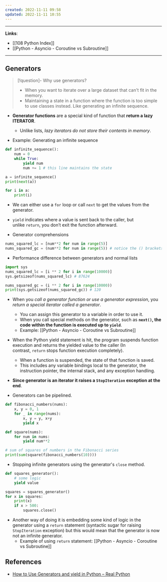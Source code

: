 ```yaml
---
created: 2022-11-11 09:58
updated: 2022-11-11 10:55
---
```

---
**Links**: 
- [[108 Python Index]]
- [[Python - Asyncio - Coroutine vs Subroutine]]

---
## Generators
> [!question]- Why use generators?
> - When you want to iterate over a large dataset that can't fit in the memory.
> - Maintaining a state in a function where the function is too simple to use classes instead. Like generating an infinite sequence.

- **Generator functions** are a special kind of function that **return a lazy ITERATOR**.
	- Unlike lists, *lazy iterators do not store their contents in memory*.

- Example: Generating an infinite sequence
```python
def infinite_sequence():
    num = 0
    while True:
        yield num
        num += 1 # this line maintains the state

a = infinite_sequence()
print(next(a))

for i in a:
	print(i)
```

- We can either use a `for` loop or call `next` to get the values from the generator.
- `yield` indicates where a value is sent back to the caller, but unlike `return`, you don’t exit the function afterward.

- Generator comprehensions
```python
nums_squared_lc = [num**2 for num in range(5)]
nums_squared_gc = (num**2 for num in range(5)) # notice the () brackets
```

- Performance difference between generators and normal lists
```python
import sys
nums_squared_lc = [i ** 2 for i in range(10000)]
sys.getsizeof(nums_squared_lc) # 87624

nums_squared_gc = (i ** 2 for i in range(10000))
print(sys.getsizeof(nums_squared_gc)) # 120
```

- When you *call a generator function or use a generator expression*, you *return a special iterator called a generator*. 
	- You can assign this generator to a variable in order to use it. 
	- When you call special methods on the generator, such as **`next()`, the code within the function is executed up to `yield`**.
	- Example: [[Python - Asyncio - Coroutine vs Subroutine]]
- When the Python yield statement is hit, the program suspends function execution and returns the yielded value to the caller (In contrast, `return` stops function execution completely). 
	- When a function is suspended, the state of that function is saved. 
	- This includes any variable bindings local to the generator, the instruction pointer, the internal stack, and any exception handling.

- **Since generator is an iterator it raises a `StopIteration` exception at the end**.
- Generators can be pipelined.

```python
def fibonacci_numbers(nums):
    x, y = 0, 1
    for _ in range(nums):
        x, y = y, x+y
        yield x

def square(nums):
    for num in nums:
        yield num**2

# sum of squares of numbers in the Fibonacci series
print(sum(square(fibonacci_numbers(10))))
```

- Stopping infinite generators using the generator's `close` method.
```python
def squares_generator():
	# some logic
	yield value

squares = squares_generator()
for x in squares:
	print(x)
	if x > 500:
		squares.close()
```
- Another way of doing it is embedding some kind of logic in the generator using a `return` statement (syntactic sugar for raising `StopIteration` exception) but this would mean that the generator is now not an infinite generator.
	- Example of using `return` statement: [[Python - Asyncio - Coroutine vs Subroutine]]

## References
- [How to Use Generators and yield in Python – Real Python](https://realpython.com/introduction-to-python-generators/) 